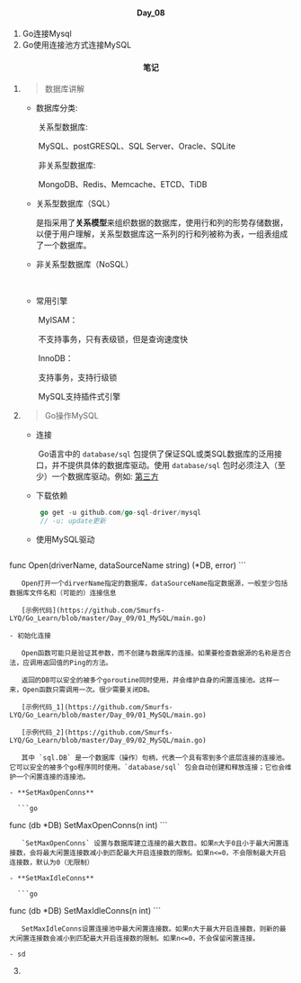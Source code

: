 #### <center>Day_08</center>

1. Go连接Mysql
2. Go使用连接池方式连接MySQL

#### <center>笔记</center>
1. > 数据库讲解
  
    - 数据库分类:
   
      ​	关系型数据库:
   
      ​		MySQL、postGRESQL、SQL Server、Oracle、SQLite
   
      ​	非关系型数据库:
   
      ​		MongoDB、Redis、Memcache、ETCD、TiDB
   
    - 关系型数据库（SQL）
   
      ​	是指采用了**关系模型**来组织数据的数据库，使用行和列的形势存储数据，以便于用户理解，关系型数据库这一系列的行和列被称为表，一组表组成了一个数据库。
   
    - 非关系型数据库（NoSQL）
   
      ​	
   
    - 常用引擎
   
      ​	MyISAM：
   
      ​		不支持事务，只有表级锁，但是查询速度快
   
      ​	InnoDB：
   
      ​		支持事务，支持行级锁
   
      ​	MySQL支持插件式引擎
   
 2. > Go操作MySQL

    - 连接

      ​	Go语言中的 `database/sql` 包提供了保证SQL或类SQL数据库的泛用接口，并不提供具体的数据库驱动。使用 `database/sql` 包时必须注入（至少）一个数据库驱动。例如: [第三方](https://github.com/go-sql-driver/mysql)

    - 下载依赖

      ```go
       go get -u github.com/go-sql-driver/mysql
       // -u: update更新
      ```
    - 使用MySQL驱动

      ```go
   func Open(driverName, dataSourceName string) (*DB, error)
      ```
    
       Open打开一个dirverName指定的数据库，dataSourceName指定数据源，一般至少包括数据库文件名和（可能的）连接信息

       [示例代码](https://github.com/Smurfs-LYQ/Go_Learn/blob/master/Day_09/01_MySQL/main.go)

    - 初始化连接

       Open函数可能只是验证其参数，而不创建与数据库的连接。如果要检查数据源的名称是否合法，应调用返回值的Ping的方法。

       返回的DB可以安全的被多个goroutine同时使用，并会维护自身的闲置连接池。这样一来，Open函数只需调用一次。很少需要关闭DB。

       [示例代码_1](https://github.com/Smurfs-LYQ/Go_Learn/blob/master/Day_09/01_MySQL/main.go)

       [示例代码_2](https://github.com/Smurfs-LYQ/Go_Learn/blob/master/Day_09/02_MySQL/main.go)

       其中 `sql.DB` 是一个数据库（操作）句柄，代表一个具有零到多个底层连接的连接池。它可以安全的被多个go程序同时使用。`database/sql` 包会自动创建和释放连接；它也会维护一个闲置连接的连接池。

    - **SetMaxOpenConns**

      ```go
  func (db *DB) SetMaxOpenConns(n int)
      ```
    
       `SetMaxOpenConns` 设置与数据库建立连接的最大数目。如果n大于0且小于最大闲置连接数，会将最大闲置连接数减小到匹配最大开启连接数的限制。如果n<=0，不会限制最大开启连接数，默认为0（无限制）

    - **SetMaxIdleConns**

      ```go
  func (db *DB) SetMaxIdleConns(n int)
      ```
    
       SetMaxIdleConns设置连接池中最大闲置连接数。如果n大于最大开启连接数，则新的最大闲置连接数会减小到匹配最大开启连接数的限制。如果n<=0，不会保留闲置连接。

    - sd

3. > 